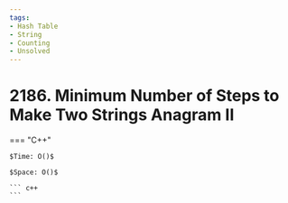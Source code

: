 ```yaml
---
tags:
- Hash Table
- String
- Counting
- Unsolved
---
```



# 2186. Minimum Number of Steps to Make Two Strings Anagram II

=== "C++"

    $Time: O()$

    $Space: O()$

    ``` c++
    ```